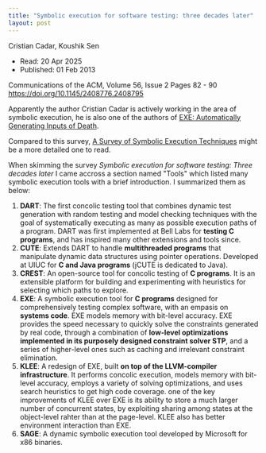 ```yaml
---
title: "Symbolic execution for software testing: three decades later"
layout: post
---
```


Cristian Cadar, Koushik Sen

* Read: 20 Apr 2025
* Published: 01 Feb 2013

Communications of the ACM, Volume 56, Issue 2 Pages 82 - 90
https://doi.org/10.1145/2408776.2408795

Apparently the author Cristian Cadar is actively working in the area of symbolic execution, he is also one of the authors of [EXE: Automatically Generating Inputs of Death](/paper_notes/2025-04-21-EXE-Automatically-Generating-Inputs-of-Death).

Compared to this survey, [A Survey of Symbolic Execution Techniques](/paper_notes/2025-04-20-A-Survey-of-Symbolic-Execution-Techniques) might be a more detailed one to read. 

When skimming the survey *Symbolic execution for software testing: Three decades later* I came accross a section named "Tools" which listed many symbolic execution tools with a brief introduction. I summarized them as below:

1. **DART**: The first concolic testing tool that combines dynamic test generation with random testing and model checking techniques with the goal of systematically executing as many as possible execution paths of a program. DART was first implemented at Bell Labs for **testing C programs**, and has inspired many other extensions and tools since.
2. **CUTE**: Extends DART to handle **multithreaded programs** that manipulate dynamic data structures using pointer operations. Developed at UIUC for **C and Java programs** (jCUTE is dedicated to Java).
3. **CREST**: An open-source tool for concolic testing of **C programs**. It is an extensible platform for building and experimenting with heuristics for selecting which paths to explore.
4. **EXE**: A symbolic execution tool for **C programs** designed for comprehensively testing complex software, with an empasis on **systems code**. EXE models memory with bit-level accuracy. EXE provides the speed necessary to quickly solve the constraints generated by real code, through a combination of **low-level optimizations implemented in its purposely designed constraint solver STP**, and a series of higher-level ones such as caching and irrelevant constraint elimination.
5. **KLEE**: A redesign of EXE, built **on top of the LLVM-compiler infrastructure**. It performs concolic execution, models memory with bit-level accuracy, employs a variety of solving optimizations, and uses search heuristics to get high code coverage. one of the key improvements of KLEE over EXE is its ability to store a much larger number of concurrent states, by exploiting sharing among states at the object-level rahter than at the page-level. KLEE also has better environment interaction than EXE. 
6. **SAGE**: A dynamic symbolic execution tool developed by Microsoft for x86 binaries.